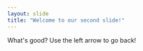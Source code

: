 ```yaml
---
layout: slide
title: "Welcome to our second slide!"
---
```

What's good?
Use the left arrow to go back!
